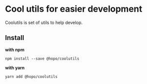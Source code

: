 # Cool utils for easier development

Coolutils is set of utils to help develop.

## Install

**with npm**

```
npm install --save @hopo/coolutils
```

**with yarn**

```
yarn add @hopo/coolutils
```
